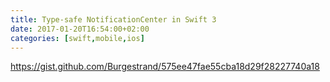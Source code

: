 ```yaml
---
title: Type-safe NotificationCenter in Swift 3
date: 2017-01-20T16:54:00+02:00
categories: [swift,mobile,ios]
---
```


https://gist.github.com/Burgestrand/575ee47fae55cba18d29f28227740a18
